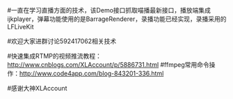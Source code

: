 #一直在学习直播方面的技术，该Demo接口抓取喵播最新接口，播放端集成ijkplayer，弹幕功能使用的是BarrageRenderer，录播功能已经实现，录播采用的LFLiveKit

#欢迎大家进群讨论592417062相关技术










#快速集成RTMP的视频推流教程：http://www.cnblogs.com/XLAccount/p/5886731.html
#ffmpeg常用命令操作：http://www.code4app.com/blog-843201-336.html

#感谢大神XLAccount
